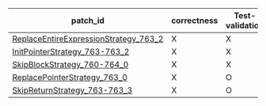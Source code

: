  | patch_id |correctness |Test-validation |NPEX-validation |
 |--- | --- | --- | --- | 
 | [ReplaceEntireExpressionStrategy_763_2](./patches/ReplaceEntireExpressionStrategy_763_2/patch.java#L765) | X | X | X | 
 | [InitPointerStrategy_763-763_2](./patches/InitPointerStrategy_763-763_2/patch.java#L765) | X | X | X | 
 | [SkipBlockStrategy_760-764_0](./patches/SkipBlockStrategy_760-764_0/patch.java#L761) | X | X | X | 
 | [ReplacePointerStrategy_763_0](./patches/ReplacePointerStrategy_763_0/patch.java#L765) | X | O | X | 
 | [SkipReturnStrategy_763-763_3](./patches/SkipReturnStrategy_763-763_3/patch.java#L765) | X | O | X | 
